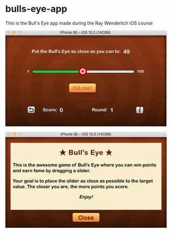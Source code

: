 # bulls-eye-app
This is the Bull's Eye app made during the Ray Wenderlich iOS course

![Bull's Eye](https://github.com/Ru0f3ng/bulls-eye-app/blob/master/BullsEye-ss.png)

![Bull's Eye2](https://github.com/Ru0f3ng/bulls-eye-app/blob/master/BullsEye-ss2.png)
